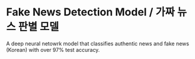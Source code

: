 # Fake News Detection Model / 가짜 뉴스 판별 모델

A deep neural netowrk model that classifies authentic news and fake news (Korean) with over 97% test accuracy.
